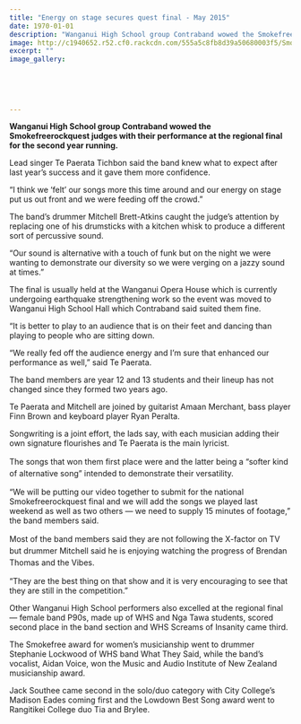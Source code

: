 ```yaml
---
title: "Energy on stage secures quest final - May 2015"
date: 1970-01-01
description: "Wanganui High School group Contraband wowed the Smokefreerockquest judges with their performance at the regional final for the second year running, Wanganui Chronicle article on 18/5/15..."
image: http://c1940652.r52.cf0.rackcdn.com/555a5c8fb8d39a50680003f5/SmokefreeWHS-Contraband-18.5.15.jpg
excerpt: ""
image_gallery:
    
    
    
    
    
---
```


<div id="testArtCol_a" class="art-layout-a">
<p><strong>Wanganui High School group Contraband wowed the Smokefreerockquest judges with their performance at the regional final for the second year running.</strong></p>
<p>Lead singer Te Paerata Tichbon said the band knew what to expect after last year&rsquo;s success and it gave them more confidence.</p>
<p>&ldquo;I think we &lsquo;felt&rsquo; our songs more this time around and our energy on stage put us out front and we were feeding off the crowd.&rdquo;</p>
<p>The band&rsquo;s drummer Mitchell Brett-Atkins caught the judge&rsquo;s attention by replacing one of his drumsticks with a kitchen whisk to produce a different sort of percussive sound.</p>
<p>&ldquo;Our sound is alternative with a touch of funk but on the night we were wanting to demonstrate our diversity so we were verging on a jazzy sound at times.&rdquo;</p>
<p>The final is usually held at the Wanganui Opera House which is currently undergoing earthquake strengthening work so the event was moved to Wanganui High School Hall which Contraband said suited them fine.</p>
<p>&ldquo;It is better to play to an audience that is on their feet and dancing than playing to people who are sitting down.</p>
<p>&ldquo;We really fed off the audience energy and I&rsquo;m sure that enhanced our performance as well,&rdquo; said Te Paerata.</p>
<p>The band members are year 12 and 13 students and their lineup has not changed since they formed two years ago.</p>
<p>Te Paerata and Mitchell are joined by guitarist Amaan Merchant, bass player Finn Brown and keyboard player Ryan Peralta.</p>
<p>Songwriting is a joint effort, the lads say, with each musician adding their own signature flourishes and Te Paerata is the main lyricist.</p>
<p>The songs that won them first place were and&nbsp;<span style="line-height: 1.5;">the latter being a &ldquo;softer kind of alternative song&rdquo; intended to demonstrate their versatility.</span></p>
</div>
<div id="testArtCol_b" class="art-layout-b">
<p>&ldquo;We will be putting our video together to submit for the national Smokefreerockquest final and we will add the songs we played last weekend as well as two others &mdash; we need to supply 15 minutes of footage,&rdquo; the band members said.</p>
<p>Most of the band members said they are not following the X-factor&nbsp;<span style="line-height: 1.5;">on TV but drummer Mitchell said he is enjoying watching the progress of Brendan Thomas and the Vibes.</span></p>
<p>&ldquo;They are the best thing on that show and it is very encouraging to see that they are still in the competition.&rdquo;</p>
<p>Other Wanganui High School performers also excelled at the regional final &mdash; female band P90s, made up of WHS and Nga Tawa students, scored second place in the band section and WHS Screams of Insanity came third.</p>
<p>The Smokefree award for women&rsquo;s musicianship went to drummer Stephanie Lockwood of WHS band What They Said, while the band&rsquo;s vocalist, Aidan Voice, won the Music and Audio Institute of New Zealand musicianship award.</p>
<p>Jack Southee came second in the solo/duo category with City College&rsquo;s Madison Eades coming first and the Lowdown Best Song award went to Rangitikei College duo Tia and Brylee.</p>
</div>

